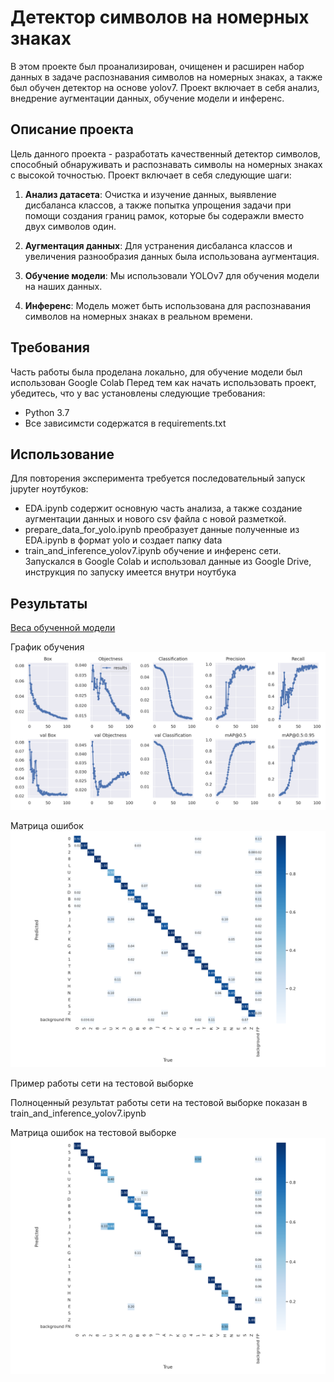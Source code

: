 # Детектор символов на номерных знаках

В этом проекте был проанализирован, очищенен и расширен набор данных в задаче распознавания символов на номерных знаках,
а также был обучен детектор на основе yolov7.
Проект включает в себя анализ, внедрение аугментации данных, обучение модели и инференс.


## Описание проекта

Цель данного проекта - разработать качественный детектор символов, способный обнаруживать и распознавать символы на номерных знаках с высокой точностью. 
Проект включает в себя следующие шаги:

1. **Анализ датасета**: Очистка и изучение данных, выявление дисбаланса классов, а также попытка упрощения задачи при помощи создания границ рамок, которые бы содеражли вместо двух символов один.

2. **Аугментация данных**: Для устранения дисбаланса классов и увеличения разнообразия данных была использована аугментация.

3. **Обучение модели**: Мы использовали YOLOv7 для обучения модели на наших данных.

4. **Инференс**: Модель может быть использована для распознавания символов на номерных знаках в реальном времени.

## Требования

Часть работы была проделана локально, для обучение модели был использован Google Colab
Перед тем как начать использовать проект, убедитесь, что у вас установлены следующие требования:

- Python 3.7
- Все зависимсти содержатся в requirements.txt

## Использование
Для повторения эксперимента требуется последовательный запуск jupyter ноутбуков: 
- EDA.ipynb содержит основную часть анализа, а также создание аугментации данных и нового csv файла с новой разметкой. 
- prepare_data_for_yolo.ipynb преобразует данные полученные из EDA.ipynb в формат yolo и создает папку data
- train_and_inference_yolov7.ipynb обучение и инференс сети. 
Запускался в Google Colab и использовал данные из Google Drive, инструкция по запуску имеется внутри ноутбука

## Результаты
[Веса обученной модели](https://drive.google.com/file/d/108uE9SrGDuKTN-T7XSseElxMAErSztxR/view?usp=sharing)

График обучения
![График обучения](images/results.png) 

Матрица ошибок
![Матрица ошибок](images/confusion_matrix.png) 

Пример работы сети на тестовой выборке 

Полноценный результат работы сети на тестовой выборке показан в train_and_inference_yolov7.ipynb

Матрица ошибок на тестовой выборке
![Матрица ошибок](images/confusion_matrix_test.png) 

